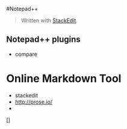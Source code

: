 
#Notepad++

> Written with [StackEdit](https://stackedit.io/).

## Notepad++ plugins
+ compare 



# Online Markdown Tool
+ stackedit
+ http://prose.io/
+
[] 